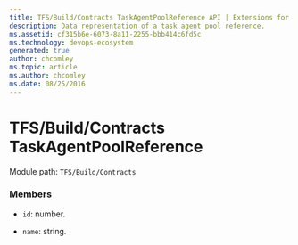 ```yaml
---
title: TFS/Build/Contracts TaskAgentPoolReference API | Extensions for Azure DevOps Services
description: Data representation of a task agent pool reference.
ms.assetid: cf315b6e-6073-8a11-2255-bbb414c6fd5c
ms.technology: devops-ecosystem
generated: true
author: chcomley
ms.topic: article
ms.author: chcomley
ms.date: 08/25/2016
---
```


# TFS/Build/Contracts TaskAgentPoolReference

Module path: `TFS/Build/Contracts`

### Members

- `id`: number.

- `name`: string.
